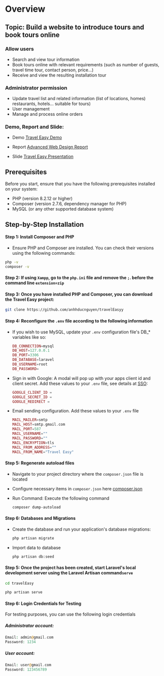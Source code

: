 # Overview

## Topic: **Build a website to introduce tours and book tours online**
### Allow users

- Search and view tour information
- Book tours online with relevant requirements (such as number of guests, travel time
tour, contact person, price...)
- Receive and view the resulting installation tour
  
### Administrator permission

- Update travel list and related information (list of locations, homes)
restaurants, hotels... suitable for tours)
- User management
- Manage and process online orders



### Demo, Report and Slide:  

- Demo [Travel Easy Demo](https://traveleasy-99cc5a19f6e7.herokuapp.com/)

- Report [Advanced Web Design Report](https://docs.google.com/document/d/1tvsQSfRKzBhQTIywt9Z-ATvfhmvxCFdN/edit?usp=sharing&ouid=109210913742492563743&rtpof=true&sd=true)

- Slide [Travel Easy Presentation]()


## Prerequisites
Before you start, ensure that you have the following prerequisites installed on your system:

- PHP (version 8.2.12 or higher)
- Composer (version 2.7.6, dependency manager for PHP)
- MySQL (or any other supported database system)

## Step-by-Step Installation
#### **Step 1**: Install Composer and PHP
- Ensure PHP and Composer are installed. You can check their versions using the following commands:
  
```bash
php -v
composer -v
```

#### **Step 2**: If using `Xampp`, go to the `php.ini` file and remove the `;`. before the command line `extension=zip`

#### **Step 3**: Once you have installed PHP and Composer, you can download the Travel Easy project:

```bash
git clone https://github.com/anhhducnguyen/travelEasyy
```


#### **Step 4**: Reconfigure the `.env` file according to the following information
- If you wish to use MySQL, update your `.env` configuration file's DB_* variables like so:
  
    ```php
    DB_CONNECTION=mysql
    DB_HOST=127.0.0.1
    DB_PORT=3306
    DB_DATABASE=laravel
    DB_USERNAME=root
    DB_PASSWORD=
    ```
    
- Sign in with Google: A modal will pop up with your apps client id and client secret. Add these values to your `.env` file, see details at [SSO](https://github.com/anhhducnguyen/travelEasyy/wiki/SSO):
  
    ```php
    GOOGLE_CLIENT_ID = 
    GOOGLE_SECRET_ID = 
    GOOGLE_REDIRECT = 
    ```

- Email sending configuration. Add these values ​​to your `.env` file
  
    ```php
    MAIL_MAILER=smtp
    MAIL_HOST=smtp.gmail.com
    MAIL_PORT=587
    MAIL_USERNAME=""
    MAIL_PASSWORD=""
    MAIL_ENCRYPTION=tls
    MAIL_FROM_ADDRESS=""
    MAIL_FROM_NAME="Travel Easy"
    ```


#### **Step 5**: Regenerate autoload files
- Navigate to your project directory where the `composer.json` file is located
- Configure necessary items in `composer.json` here [composer.json]( https://github.com/anhhducnguyen/travelEasyy/blob/main/composer.json)
- Run Command: Execute the following command

    ```bash
    composer dump-autoload
    ```

#### **Step 6**: Databases and Migrations
- Create the database and run your application's database migrations:
  
    ```bash
    php artisan migrate
    ```

- Import data to database
  
    ```bash
    php artisan db:seed
    ```
  
#### **Step 5**: Once the project has been created, start Laravel's local development server using the Laravel Artisan command`serve`

```bash
cd travelEasy
 
php artisan serve
```

#### **Step 6**: Login Credentials for Testing

For testing purposes, you can use the following login credentials

##### Administrator account: 

```php
Email: admin@gmail.com
Password: 1234
```

##### User account: 

```php
Email: user@gmail.com
Password: 123456789
```


